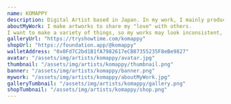 ```yaml
---
name: KOMAPPY
description: Digital Artist based in Japan. In my work, I mainly produce motion graphics and VFX for TV commercials and promotional videos.
aboutMyWork: I make artworks to share my "love" with others.
I want to make a variety of things, so my works may look inconsistent, but they are all unified by the feeling of "love".
galleryUrl: "https://tryshowtime.com/komappy"
shopUrl: "https://foundation.app/@komappy"
walletAddress: "0x0Fd7C2bd1B1fA7982617eCB87355235F8eBe9827"
avatar: "/assets/img/artists/komappy/avatar.jpg"
thumbnail: "/assets/img/artists/komappy/thumbnail.png"
banner: "/assets/img/artists/komappy/banner.png"
mywork: "/assets/img/artists/komappy/aboutMyWork.jpg"
galleryTumbnail: "/assets/img/artists/komappy/gallery.png"
shopTumbnail: "/assets/img/artists/komappy/shop.png"
---
```

